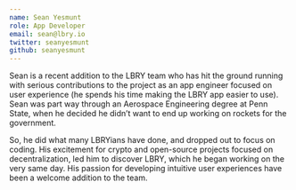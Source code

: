 ```yaml
---
name: Sean Yesmunt
role: App Developer
email: sean@lbry.io
twitter: seanyesmunt
github: seanyesmunt
---
```

Sean is a recent addition to the LBRY team who has hit the ground running with serious contributions to the project as an app engineer focused on user experience (he spends his time making the LBRY app easier to use). Sean was part way through an Aerospace Engineering degree at Penn State, when he decided he didn’t want to end up working on rockets for the government.

So, he did what many LBRYians have done, and dropped out to focus on coding. His excitement for crypto and open-source projects focused on decentralization, led him to discover LBRY, which he began working on the very same day. His passion for developing intuitive user experiences have been a welcome addition to the team.
